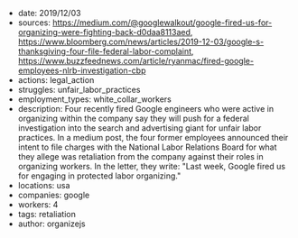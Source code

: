 - date: 2019/12/03
- sources: https://medium.com/@googlewalkout/google-fired-us-for-organizing-were-fighting-back-d0daa8113aed, https://www.bloomberg.com/news/articles/2019-12-03/google-s-thanksgiving-four-file-federal-labor-complaint, https://www.buzzfeednews.com/article/ryanmac/fired-google-employees-nlrb-investigation-cbp
- actions: legal_action
- struggles: unfair_labor_practices
- employment_types: white_collar_workers
- description: Four recently fired Google engineers who were active in organizing within the company say they will push for a federal investigation into the search and advertising giant for unfair labor practices. In a medium post, the four former employees announced their intent to file charges with the National Labor Relations Board for what they allege was retaliation from the company against their roles in organizing workers. In the letter, they write: "Last week, Google fired us for engaging in protected labor organizing."
- locations: usa
- companies: google
- workers: 4
- tags: retaliation
- author: organizejs

